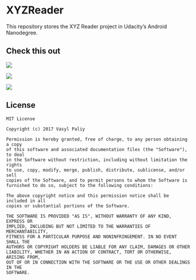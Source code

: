 # XYZReader

This repository stores the XYZ Reader project in Udacity’s Android Nanodegree.

## Check this out ## 
![](https://github.com/vpaliyX/XYZReader/blob/master/art/ezgif.com-video-to-gif(10).gif)

![](https://github.com/vpaliyX/XYZReader/blob/master/art/rsz_1main-port.png)

![](https://github.com/vpaliyX/XYZReader/blob/master/art/rsz_1main-land.png)

## License ##

``````
MIT License

Copyright (c) 2017 Vasyl Paliy

Permission is hereby granted, free of charge, to any person obtaining a copy
of this software and associated documentation files (the "Software"), to deal
in the Software without restriction, including without limitation the rights
to use, copy, modify, merge, publish, distribute, sublicense, and/or sell
copies of the Software, and to permit persons to whom the Software is
furnished to do so, subject to the following conditions:

The above copyright notice and this permission notice shall be included in all
copies or substantial portions of the Software.

THE SOFTWARE IS PROVIDED "AS IS", WITHOUT WARRANTY OF ANY KIND, EXPRESS OR
IMPLIED, INCLUDING BUT NOT LIMITED TO THE WARRANTIES OF MERCHANTABILITY,
FITNESS FOR A PARTICULAR PURPOSE AND NONINFRINGEMENT. IN NO EVENT SHALL THE
AUTHORS OR COPYRIGHT HOLDERS BE LIABLE FOR ANY CLAIM, DAMAGES OR OTHER
LIABILITY, WHETHER IN AN ACTION OF CONTRACT, TORT OR OTHERWISE, ARISING FROM,
OUT OF OR IN CONNECTION WITH THE SOFTWARE OR THE USE OR OTHER DEALINGS IN THE
SOFTWARE.
``````
